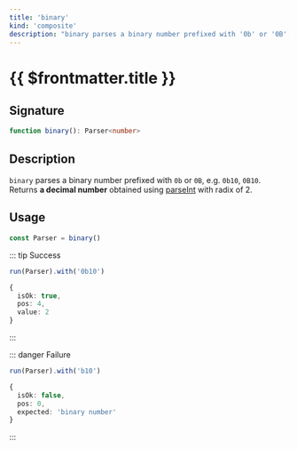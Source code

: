 ```yaml
---
title: 'binary'
kind: 'composite'
description: "binary parses a binary number prefixed with '0b' or '0B', e.g. '0b10', '0B10'. Returns a decimal number obtained using parseInt with radix of 2."
---
```


# {{ $frontmatter.title }} <Composite />

## Signature

```ts
function binary(): Parser<number>
```

## Description

`binary` parses a binary number prefixed with `0b` or `0B`, e.g. `0b10`, `0B10`. Returns **a decimal number** obtained using [parseInt] with radix of 2.

## Usage

```ts
const Parser = binary()
```

::: tip Success
```ts
run(Parser).with('0b10')

{
  isOk: true,
  pos: 4,
  value: 2
}
```
:::

::: danger Failure
```ts
run(Parser).with('b10')

{
  isOk: false,
  pos: 0,
  expected: 'binary number'
}
```
:::

<!-- Links. -->

[parseInt]: https://developer.mozilla.org/en-US/docs/Web/JavaScript/Reference/Global_Objects/parseInt
